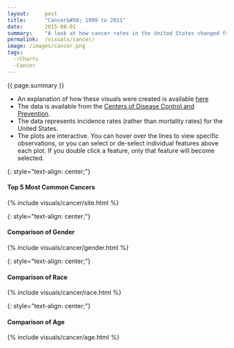 ```yaml
---
layout:     post
title:      "Cancer&#58; 1999 to 2011"
date:       2015-08-01
summary:    "A look at how cancer rates in the United States changed from 1999 to 2011. Comparing the 5 most common cancers, as well as comparisons of gender, race, and age group."
permalink:  /visuals/cancer/
image: /images/cancer.png
tags:
  -rCharts
  -Cancer
---
```


{{ page.summary }}

* An explanation of how these visuals were created is available [here](/cancer-how-to/)
* The data is available from the [Centers of Disease Control and Prevention](http://www.cdc.gov/cancer/npcr/uscs/download_data.htm).
* The data represents incidence rates (rather than mortality rates) for the United States.
* The plots are interactive. You can hover over the lines to view specific observations, or you can select or de-select individual features above each plot. If you double click a feature, only that feature will become selected.

{: style="text-align: center;"}
#### Top 5 Most Common Cancers

{% include visuals/cancer/site.html %}

{: style="text-align: center;"}
#### Comparison of Gender

{% include visuals/cancer/gender.html %}

{: style="text-align: center;"}
#### Comparison of Race

{% include visuals/cancer/race.html %}

{: style="text-align: center;"}
#### Comparison of Age

{% include visuals/cancer/age.html %}
